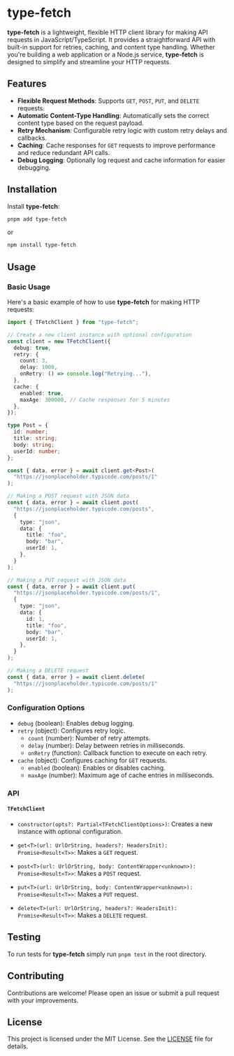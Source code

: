 # type-fetch

**type-fetch** is a lightweight, flexible HTTP client library for making API requests in JavaScript/TypeScript. It provides a straightforward API with built-in support for retries, caching, and content type handling. Whether you're building a web application or a Node.js service, **type-fetch** is designed to simplify and streamline your HTTP requests.

## Features

- **Flexible Request Methods**: Supports `GET`, `POST`, `PUT`, and `DELETE` requests.
- **Automatic Content-Type Handling**: Automatically sets the correct content type based on the request payload.
- **Retry Mechanism**: Configurable retry logic with custom retry delays and callbacks.
- **Caching**: Cache responses for `GET` requests to improve performance and reduce redundant API calls.
- **Debug Logging**: Optionally log request and cache information for easier debugging.

## Installation

Install **type-fetch**:

```bash
pnpm add type-fetch
```

or

```bash
npm install type-fetch
```

## Usage

### Basic Usage

Here's a basic example of how to use **type-fetch** for making HTTP requests:

```typescript
import { TFetchClient } from "type-fetch";

// Create a new client instance with optional configuration
const client = new TFetchClient({
  debug: true,
  retry: {
    count: 3,
    delay: 1000,
    onRetry: () => console.log("Retrying..."),
  },
  cache: {
    enabled: true,
    maxAge: 300000, // Cache responses for 5 minutes
  },
});

type Post = {
  id: number;
  title: string;
  body: string;
  userId: number;
};

const { data, error } = await client.get<Post>(
  "https://jsonplaceholder.typicode.com/posts/1"
);

// Making a POST request with JSON data
const { data, error } = await client.post(
  "https://jsonplaceholder.typicode.com/posts",
  {
    type: "json",
    data: {
      title: "foo",
      body: "bar",
      userId: 1,
    },
  }
);

// Making a PUT request with JSON data
const { data, error } = await client.put(
  "https://jsonplaceholder.typicode.com/posts/1",
  {
    type: "json",
    data: {
      id: 1,
      title: "foo",
      body: "bar",
      userId: 1,
    },
  }
);

// Making a DELETE request
const { data, error } = await client.delete(
  "https://jsonplaceholder.typicode.com/posts/1"
);
```

### Configuration Options

- `debug` (boolean): Enables debug logging.
- `retry` (object): Configures retry logic.
  - `count` (number): Number of retry attempts.
  - `delay` (number): Delay between retries in milliseconds.
  - `onRetry` (function): Callback function to execute on each retry.
- `cache` (object): Configures caching for `GET` requests.
  - `enabled` (boolean): Enables or disables caching.
  - `maxAge` (number): Maximum age of cache entries in milliseconds.

### API

#### `TFetchClient`

- `constructor(opts?: Partial<TFetchClientOptions>)`: Creates a new instance with optional configuration.

- `get<T>(url: UrlOrString, headers?: HeadersInit): Promise<Result<T>>`: Makes a `GET` request.

- `post<T>(url: UrlOrString, body: ContentWrapper<unknown>): Promise<Result<T>>`: Makes a `POST` request.

- `put<T>(url: UrlOrString, body: ContentWrapper<unknown>): Promise<Result<T>>`: Makes a `PUT` request.

- `delete<T>(url: UrlOrString, headers?: HeadersInit): Promise<Result<T>>`: Makes a `DELETE` request.

## Testing

To run tests for **type-fetch** simply run `pnpm test` in the root directory.

## Contributing

Contributions are welcome! Please open an issue or submit a pull request with your improvements.

## License

This project is licensed under the MIT License. See the [LICENSE](LICENSE) file for details.
